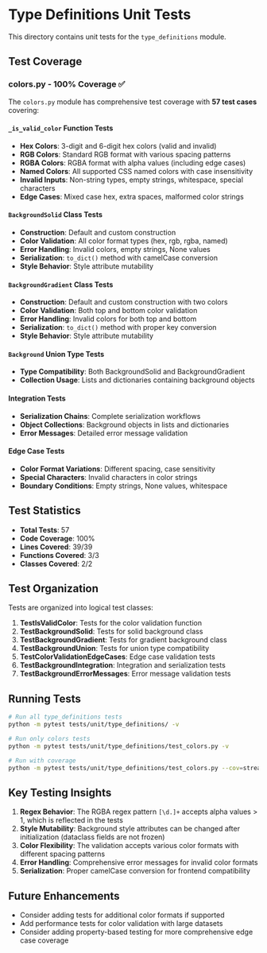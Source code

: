 # Type Definitions Unit Tests

This directory contains unit tests for the `type_definitions` module.

## Test Coverage

### colors.py - 100% Coverage ✅

The `colors.py` module has comprehensive test coverage with **57 test cases** covering:

#### `_is_valid_color` Function Tests
- **Hex Colors**: 3-digit and 6-digit hex colors (valid and invalid)
- **RGB Colors**: Standard RGB format with various spacing patterns
- **RGBA Colors**: RGBA format with alpha values (including edge cases)
- **Named Colors**: All supported CSS named colors with case insensitivity
- **Invalid Inputs**: Non-string types, empty strings, whitespace, special characters
- **Edge Cases**: Mixed case hex, extra spaces, malformed color strings

#### `BackgroundSolid` Class Tests
- **Construction**: Default and custom construction
- **Color Validation**: All color format types (hex, rgb, rgba, named)
- **Error Handling**: Invalid colors, empty strings, None values
- **Serialization**: `to_dict()` method with camelCase conversion
- **Style Behavior**: Style attribute mutability

#### `BackgroundGradient` Class Tests
- **Construction**: Default and custom construction with two colors
- **Color Validation**: Both top and bottom color validation
- **Error Handling**: Invalid colors for both top and bottom
- **Serialization**: `to_dict()` method with proper key conversion
- **Style Behavior**: Style attribute mutability

#### `Background` Union Type Tests
- **Type Compatibility**: Both BackgroundSolid and BackgroundGradient
- **Collection Usage**: Lists and dictionaries containing background objects

#### Integration Tests
- **Serialization Chains**: Complete serialization workflows
- **Object Collections**: Background objects in lists and dictionaries
- **Error Messages**: Detailed error message validation

#### Edge Case Tests
- **Color Format Variations**: Different spacing, case sensitivity
- **Special Characters**: Invalid characters in color strings
- **Boundary Conditions**: Empty strings, None values, whitespace

## Test Statistics

- **Total Tests**: 57
- **Code Coverage**: 100%
- **Lines Covered**: 39/39
- **Functions Covered**: 3/3
- **Classes Covered**: 2/2

## Test Organization

Tests are organized into logical test classes:

1. **TestIsValidColor**: Tests for the color validation function
2. **TestBackgroundSolid**: Tests for solid background class
3. **TestBackgroundGradient**: Tests for gradient background class
4. **TestBackgroundUnion**: Tests for union type compatibility
5. **TestColorValidationEdgeCases**: Edge case validation tests
6. **TestBackgroundIntegration**: Integration and serialization tests
7. **TestBackgroundErrorMessages**: Error message validation tests

## Running Tests

```bash
# Run all type_definitions tests
python -m pytest tests/unit/type_definitions/ -v

# Run only colors tests
python -m pytest tests/unit/type_definitions/test_colors.py -v

# Run with coverage
python -m pytest tests/unit/type_definitions/test_colors.py --cov=streamlit_lightweight_charts_pro.type_definitions.colors --cov-report=term-missing
```

## Key Testing Insights

1. **Regex Behavior**: The RGBA regex pattern `[\d.]+` accepts alpha values > 1, which is reflected in the tests
2. **Style Mutability**: Background style attributes can be changed after initialization (dataclass fields are not frozen)
3. **Color Flexibility**: The validation accepts various color formats with different spacing patterns
4. **Error Handling**: Comprehensive error messages for invalid color formats
5. **Serialization**: Proper camelCase conversion for frontend compatibility

## Future Enhancements

- Consider adding tests for additional color formats if supported
- Add performance tests for color validation with large datasets
- Consider adding property-based testing for more comprehensive edge case coverage 